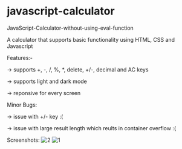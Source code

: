 # javascript-calculator
JavaScript-Calculator-without-using-eval-function

A calculator that supports basic functionality using HTML, CSS and Javascript

Features:-

-> supports +, -, /, %, *, delete, +/-, decimal and AC keys

-> supports light and dark mode

-> reponsive for every screen

Minor Bugs:

-> issue with +/- key  :(

-> issue with large result length which reults in container overflow :(

Screenshots:
![2](https://user-images.githubusercontent.com/38239468/234335078-1d594153-80b4-436d-b422-c4312e767eb9.JPG)
![1](https://user-images.githubusercontent.com/38239468/234335083-70c3e669-d02e-43d3-af1d-158475b5cf4e.JPG)
